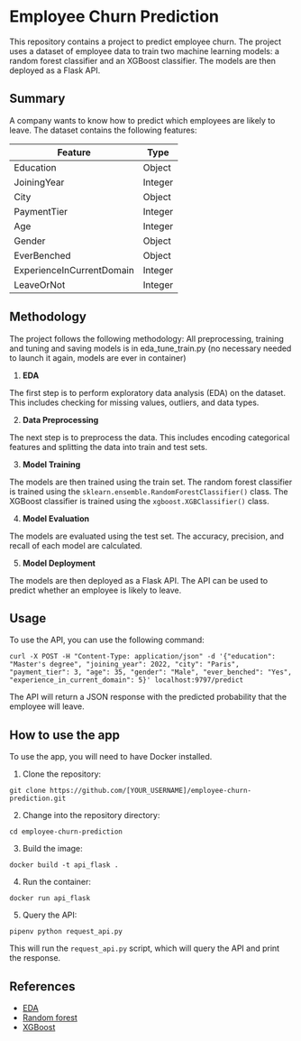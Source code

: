 # Employee Churn Prediction

This repository contains a project to predict employee churn. The project uses a dataset of employee data to train two machine learning models: a random forest classifier and an XGBoost classifier. The models are then deployed as a Flask API.

## Summary

A company wants to know how to predict which employees are likely to leave. The dataset contains the following features:

| Feature | Type |
|---|---|
| Education | Object |
| JoiningYear | Integer |
| City | Object |
| PaymentTier | Integer |
| Age | Integer |
| Gender | Object |
| EverBenched | Object |
| ExperienceInCurrentDomain | Integer |
| LeaveOrNot | Integer |

## Methodology

The project follows the following methodology:
All preprocessing, training and tuning and saving models is in eda_tune_train.py 
(no necessary needed to launch it again, models are ever in container)


1. **EDA**

The first step is to perform exploratory data analysis (EDA) on the dataset. This includes checking for missing values, outliers, and data types.

2. **Data Preprocessing**

The next step is to preprocess the data. This includes encoding categorical features and splitting the data into train and test sets.

3. **Model Training**

The models are then trained using the train set. The random forest classifier is trained using the `sklearn.ensemble.RandomForestClassifier()` class. The XGBoost classifier is trained using the `xgboost.XGBClassifier()` class.

4. **Model Evaluation**

The models are evaluated using the test set. The accuracy, precision, and recall of each model are calculated.

5. **Model Deployment**

The models are then deployed as a Flask API. The API can be used to predict whether an employee is likely to leave.

## Usage

To use the API, you can use the following command:

```
curl -X POST -H "Content-Type: application/json" -d '{"education": "Master's degree", "joining_year": 2022, "city": "Paris", "payment_tier": 3, "age": 35, "gender": "Male", "ever_benched": "Yes", "experience_in_current_domain": 5}' localhost:9797/predict
```

The API will return a JSON response with the predicted probability that the employee will leave.

## How to use the app

To use the app, you will need to have Docker installed.

1. Clone the repository:

```
git clone https://github.com/[YOUR_USERNAME]/employee-churn-prediction.git
```

2. Change into the repository directory:

```
cd employee-churn-prediction
```

3. Build the image:

```
docker build -t api_flask .
```

4. Run the container:

```
docker run api_flask
```

5. Query the API:

```
pipenv python request_api.py
```


This will run the `request_api.py` script, which will query the API and print the response.

## References

* [EDA](https://en.wikipedia.org/wiki/Exploratory_data_analysis)
* [Random forest](https://scikit-learn.org/stable/modules/generated/sklearn.ensemble.RandomForestClassifier.html)
* [XGBoost](https://xgboost.readthedocs.io/en/stable/)

